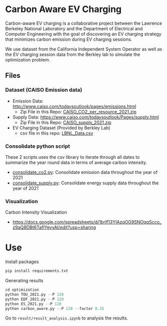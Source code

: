 # Carbon Aware EV Charging
Carbon-aware EV charging is a collaborative project between the Lawrence Berkeley National Laboratory and the Department of Electrical and Computer Engineering with the goal of discovering an EV charging strategy that minimizes carbon emission during EV charging sessions. 

We use dataset from the California Independent System Operator as well as the EV charging session data from the Berkley lab to simulate the optimization problem.

## Files
### Dataset (CAISO Emission data)
- Emission Data: http://www.caiso.com/todaysoutlook/pages/emissions.html
    - Zip File in this Repo: [CAISO_CO2_per_resource_2021.zip](data/CO2/CAISO_CO2_per_resource_2021.zip)
- Supply Data: https://www.caiso.com/todaysoutlook/Pages/supply.html
    - Zip File in this Repo: [CAISO_supply_2021.zip](data/Supply/CAISO_supply_2021.zip)
- EV Charging Dataset (Provided by Berkley Lab)
    - csv file in this repo: [LBNL_Data.csv](data/Berkley_EV_Charging/LBNL_Data.csv)

### Consolidate python script
These 2 scripts uses the csv library to iterate through all dates to summarize the year round data in terms of average carbon intensity.
- [consolidate_co2.py](./consolidate_co2.py): Consolidate emission data throughout the year of 2021
- [consolidate_supply.py](./consolidate_supply.py): Consolidate energy supply data throughout the year of 2021

### Visualization
Carbon Intensity Visualization
- https://docs.google.com/spreadsheets/d/1brIf13YIAzqOG9SNOqqScco_z9aQ8DBt6TafIYevyAI/edit?usp=sharing


# Use
Install packages
```python
pip install requirements.txt
```
Generating results
```python
cd optimization
python TOU_2021.py --P 120
python EDF_2021.py --P 120
python ES_2021.py --P 120
python carbon_aware.py --P 120 --factor 0.35
```

Go to ```result/result_analysis.ipynb``` to analysis the results.
